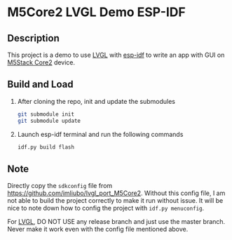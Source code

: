 
# M5Core2 LVGL Demo ESP-IDF

## Description
This project is a demo to use [LVGL](https://github.com/lvgl/lvgl) with [esp-idf](https://github.com/espressif/esp-idf) to write an app with GUI on [M5Stack Core2](https://docs.m5stack.com/en/core/core2) device.

## Build and Load
1. After cloning the repo, init and update the submodules
    ```bash
    git submodule init
    git submodule update
    ```
2. Launch esp-idf terminal and run the following commands
    ```bash
    idf.py build flash
    ```

## Note
Directly copy the `sdkconfig` file from https://github.com/imliubo/lvgl_port_M5Core2. Without this config file, I am not able to build the project correctly to make it run without issue. It will be nice to note down how to config the project with `idf.py menuconfig`.

For [LVGL](https://github.com/lvgl/lvgl), DO NOT USE any release branch and just use the master branch. Never make it work even with the config file mentioned above.
